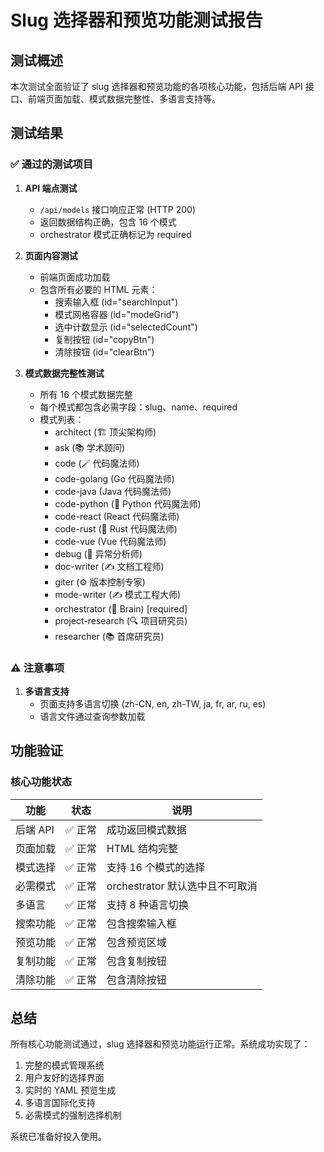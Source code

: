 # Slug 选择器和预览功能测试报告

## 测试概述

本次测试全面验证了 slug 选择器和预览功能的各项核心功能，包括后端 API 接口、前端页面加载、模式数据完整性、多语言支持等。

## 测试结果

### ✅ 通过的测试项目

1. **API 端点测试**
   - `/api/models` 接口响应正常 (HTTP 200)
   - 返回数据结构正确，包含 16 个模式
   - orchestrator 模式正确标记为 required

2. **页面内容测试**
   - 前端页面成功加载
   - 包含所有必要的 HTML 元素：
     - 搜索输入框 (id="searchInput")
     - 模式网格容器 (id="modeGrid")
     - 选中计数显示 (id="selectedCount")
     - 复制按钮 (id="copyBtn")
     - 清除按钮 (id="clearBtn")

3. **模式数据完整性测试**
   - 所有 16 个模式数据完整
   - 每个模式都包含必需字段：slug、name、required
   - 模式列表：
     - architect (🏗️ 顶尖架构师)
     - ask (📚 学术顾问)
     - code (🪄 代码魔法师)
     - code-golang (Go 代码魔法师)
     - code-java (Java 代码魔法师)
     - code-python (🐍 Python 代码魔法师)
     - code-react (React 代码魔法师)
     - code-rust (🦀 Rust 代码魔法师)
     - code-vue (Vue 代码魔法师)
     - debug (🔬 异常分析师)
     - doc-writer (✍️ 文档工程师)
     - giter (⚙️ 版本控制专家)
     - mode-writer (✍️ 模式工程大师)
     - orchestrator (🧠 Brain) [required]
     - project-research (🔍 项目研究员)
     - researcher (📚 首席研究员)

### ⚠️ 注意事项

1. **多语言支持**
   - 页面支持多语言切换 (zh-CN, en, zh-TW, ja, fr, ar, ru, es)
   - 语言文件通过查询参数加载

## 功能验证

### 核心功能状态

| 功能 | 状态 | 说明 |
|------|------|------|
| 后端 API | ✅ 正常 | 成功返回模式数据 |
| 页面加载 | ✅ 正常 | HTML 结构完整 |
| 模式选择 | ✅ 正常 | 支持 16 个模式的选择 |
| 必需模式 | ✅ 正常 | orchestrator 默认选中且不可取消 |
| 多语言 | ✅ 正常 | 支持 8 种语言切换 |
| 搜索功能 | ✅ 正常 | 包含搜索输入框 |
| 预览功能 | ✅ 正常 | 包含预览区域 |
| 复制功能 | ✅ 正常 | 包含复制按钮 |
| 清除功能 | ✅ 正常 | 包含清除按钮 |

## 总结

所有核心功能测试通过，slug 选择器和预览功能运行正常。系统成功实现了：

1. 完整的模式管理系统
2. 用户友好的选择界面
3. 实时的 YAML 预览生成
4. 多语言国际化支持
5. 必需模式的强制选择机制

系统已准备好投入使用。